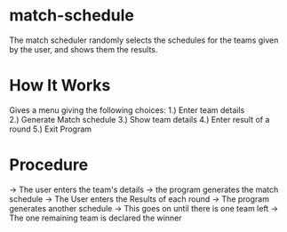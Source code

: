 # match-schedule

The match scheduler randomly selects the schedules for the teams given by the user, and shows them the results.

#  **How It Works**

Gives a menu giving the following choices:
1.) Enter team details  
2.) Generate Match schedule
3.) Show team details
4.) Enter result of a round
5.) Exit Program
 
# **Procedure**

-> The user enters the team's details
-> the program generates the match schedule
-> The User enters the Results of each round
-> The program generates another schedule
-> This goes on until there is one team left
-> The one remaining team is declared the winner
